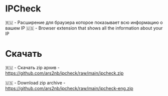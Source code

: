 # IPCheck
🇷🇺 - Расширение для браузера которое показывает всю информацию о вашем IP
🇺🇸 - Browser extension that shows all the information about your IP

# Скачать

🇷🇺 - Скачать zip архив - https://github.com/ars2nb/ipcheck/raw/main/ipcheck.zip

🇺🇸 - Download zip archive - https://github.com/ars2nb/ipcheck/raw/main/ipcheck-eng.zip
